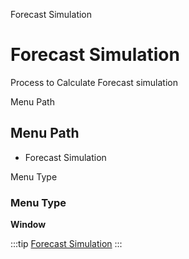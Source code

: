 
Forecast Simulation
# Forecast Simulation


Process to Calculate Forecast simulation

Menu Path
## Menu Path



- Forecast Simulation

Menu Type
### Menu Type

**Window**


:::tip
[Forecast Simulation](functional-guide/window/window-forecast-simulation.md)
:::